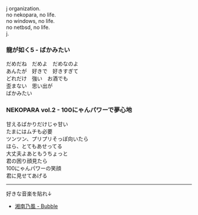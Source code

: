 j organization.  
no nekopara, no life.  
no windows, no life.  
no netbsd, no life.  
j.

### 龍が如く5 - ばかみたい
だめだね　だめよ　だめなのよ  
あんたが　好きで　好きすぎて  
どれだけ　強い　お酒でも  
歪まない　思い出が  
ばかみたい

### NEKOPARA vol.2 - 100にゃんパワーで夢心地
甘えるばかりだけじゃ甘い  
たまにはムチも必要  
ツンツン、プリプリそっぽ向いたら  
ほら、とてもあせってる  
大丈夫よあともうちょっと  
君の困り顔見たら  
100にゃんパワーの笑顔  
君に見せてあげる   

---

好きな音楽を貼れ↓  
- [湘南乃風 - Bubble](https://www.youtube.com/watch?v=wcjvmvTv88U)
